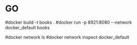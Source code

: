 # GO

#docker build -t books .
#docker run -p 8921:8080 --network docker_default books

#docker network ls
#docker network inspect docker_default 